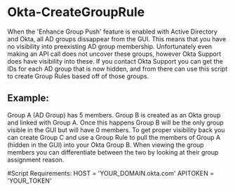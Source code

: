 # Okta-CreateGroupRule

When the 'Enhance Group Push' feature is enabled with Active Directory and Okta, all AD groups dissappear from the GUI. This means that you have no visibility into preexisting AD group membership. Unfortunately even making an API call does not uncover these groups, however Okta Support does have visibility into these. If you contact Okta Support you can get the IDs for each AD group that is now hidden, and from there can use this script to create Group Rules based off of those groups.

## Example:
Group A (AD Group) has 5 members. Group B is created as an Okta group and linked with Group A. Once this happens Group B will be the only group visible in the GUI but will have 0 members. To get proper visibility back you can create Group C and use a Group Rule to pull the members of Group A (hidden in the GUI) into your Okta Group B. When viewing the group members you can differentiate between the two by looking at their group assignment reason.


#Script Requirements:
HOST = 'YOUR_DOMAIN.okta.com'
APITOKEN = 'YOUR_TOKEN'
